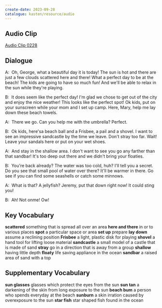 ```yaml
---
create-date: 2023-09-28
catalogue: kasten/resource/audio
---
```


## Audio Clip
[Audio Clip 0228](https://archive.org/download/englishpod_all/englishpod_0228dg.mp3)

## Dialogue
A:  Oh, George, what a beautiful day it is today! The sun is hot and there are just a few clouds scattered here and there! What a perfect day to be at the beach! The kids are going to have so much fun! And we'll be able to relax in the sun while they're playing. 

B:  It does seem like the perfect day! I'm glad we chose to get out of the city and enjoy the nice weather! This looks like the perfect spot! Ok kids, put on  your sunscreen while your mom and I set up camp. Here, Mary, help me lay down these beach towels. 

A:  There we go. Can you help me with the umbrella? Perfect. 

B:  Ok kids, here'sa beach ball and a Frisbee, a pail and a shovel. I want to see an impressive sandcastle by the time we leave. Don't stray too far. Wait! Leave your sandals here or put on your wet shoes. 

A:  And stay in the shallow area. I don't want to see you go any farther than that sandbar! It's too deep out there and we didn't bring your floaties. 

B:  You're back already? The water was too cold, huh? I'll tell you a secret. Do you see that small pool of water over there? It'll be warmer in there. Go see if you can find some seashells or catch some minnows. 

A:  What is that? A jellyfish? Jeremy, put that down right now! It could sting you! 

B:  Ah! Not onme! Ow! 

## Key Vocabulary
**scattered**           something that is spread all over an area
**here and there**      in or to various places
**spot**                a particular space or area
**set up**              prepare
**lay down**            assume a reclining position
**Frisbee**             a light, plastic disk for playing
**shovel**              a hand tool for lifting loose material
**sandcastle**          a small model of a castle that is made of sand
**stray**               go in a direction that is away from a group
**shallow**             having little depth
**floaty**              life saving appliance in the ocean
**sandbar**             a raised area of sand with a top

## Supplementary Vocabulary
**sun glasses**      glasses which protect the eyes from the sun
**sun tan**          a darkening of the skin from long exposure to the sun
**beach bum**        a person who spends everyday at the beach
**sunburn**          a skin irration caused by overexposure to the sun
**star fish**        star shaped fish found in the ocean

